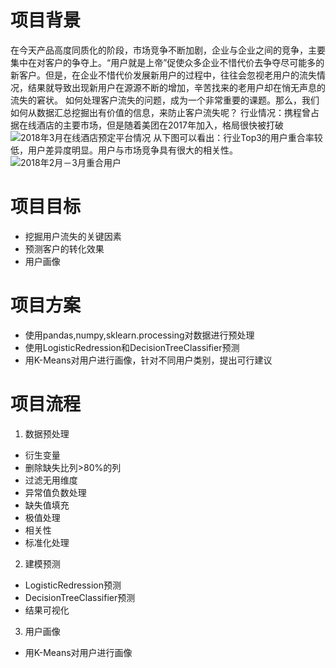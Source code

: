 # 项目背景
在今天产品高度同质化的阶段，市场竞争不断加剧，企业与企业之间的竞争，主要集中在对客户的争夺上。“用户就是上帝”促使众多企业不惜代价去争夺尽可能多的新客户。但是，在企业不惜代价发展新用户的过程中，往往会忽视老用户的流失情况，结果就导致出现新用户在源源不断的增加，辛苦找来的老用户却在悄无声息的流失的窘状。
如何处理客户流失的问题，成为一个非常重要的课题。那么，我们如何从数据汇总挖掘出有价值的信息，来防止客户流失呢？
行业情况：携程曾占据在线酒店的主要市场，但是随着美团在2017年加入，格局很快被打破
![2018年3月在线酒店预定平台情况]()
从下图可以看出：行业Top3的用户重合率较低，用户差异度明显。用户与市场竞争具有很大的相关性。
![2018年2月－3月重合用户]()
# 项目目标
+ 挖掘用户流失的关键因素
+ 预测客户的转化效果
+ 用户画像
# 项目方案
+ 使用pandas,numpy,sklearn.processing对数据进行预处理
+ 使用LogisticRedression和DecisionTreeClassifier预测
+ 用K-Means对用户进行画像，针对不同用户类别，提出可行建议
# 项目流程
1. 数据预处理
  + 衍生变量
  + 删除缺失比列>80%的列
  + 过滤无用维度
  + 异常值负数处理
  + 缺失值填充
  + 极值处理
  + 相关性
  + 标准化处理
2. 建模预测
  + LogisticRedression预测
  + DecisionTreeClassifier预测
  + 结果可视化
3. 用户画像
  + 用K-Means对用户进行画像
